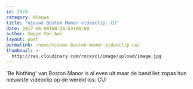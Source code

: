 ```yaml
---
id: 2574
category: Nieuws
title: "nieuwe Boston Manor videoclip: CU"
date: 2017-06-06T08:36:53+00:00
author: Seppe Van Ael
layout: post
permalink: /news/nieuwe-boston-manor-videoclip-cu/
thumbnail: >-
  http://res.cloudinary.com/rockxxl/image/upload/image.jpg
---
```

'Be Nothing' van Boston Manor is al even uit maar de band liet zopas hun nieuwste videoclip op de wereld los: CU!
